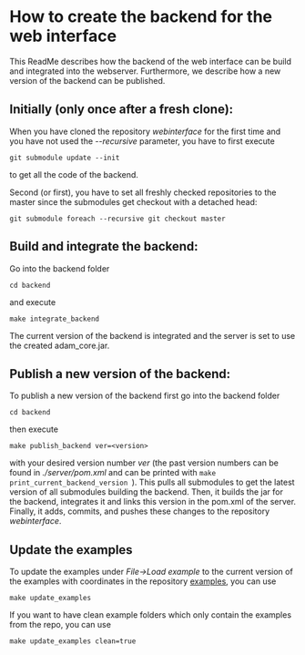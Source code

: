 How to create the backend for the web interface
===============================================
This ReadMe describes how the backend of the web interface can be build and integrated into the webserver. 
Furthermore, we describe how a new version of the backend can be published.

Initially (only once after a fresh clone):
------------------------------------------
When you have cloned the repository _webinterface_ for the first time and 
you have not used the _--recursive_ parameter, you have to first execute
```
git submodule update --init
```
to get all the code of the backend.

Second (or first), you have to set all freshly checked repositories to the master since the submodules get checkout 
with a detached head:
```
git submodule foreach --recursive git checkout master
```

Build and integrate the backend:
--------------------------------
Go into the backend folder
```
cd backend
```
and execute
```
make integrate_backend
```
The current version of the backend is integrated and the server is set to use the created adam_core.jar.

Publish a new version of the backend:
-------------------------------------
To publish a new version of the backend first go into the backend folder
```
cd backend
```
then execute
```
make publish_backend ver=<version>
```
with your desired version number _ver_ (the past version numbers can be found in _./server/pom.xml_ and can be printed with ```make print_current_backend_version ```).
This pulls all submodules to get the latest version of all submodules building the backend.
Then, it builds the jar for the backend, integrates it and links this version in the pom.xml of the server. 
Finally, it adds, commits, and pushes these changes to the repository _webinterface_.

Update the examples
-------------------
To update the examples under _File->Load example_ to the current version of the examples with coordinates in the repository [examples](https://github.com/adamtool/examples), you can use
```
make update_examples
```
If you want to have clean example folders which only contain the examples from the repo, you can use
```
make update_examples clean=true
```
